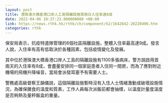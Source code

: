 ```yaml
---
layout: post
title: 港珠澳大橋香港口岸人工島隔離設施首兩日入住率達8成
date: 2022-04-06 10:37:23.000000000 +08:00
link: https://news.rthk.hk/rthk/ch/component/k2/1642642-20220406.htm
categories: rthk
---
```


保安局表示，抗疫特遣隊管理的6個社區隔離設施，整體入住率最高達9成。發言人說，入住率有高有低取決於各種因素，包括疫情變化及發展。

其中位於港珠澳大橋香港口岸人工島的隔離設施有1100多張病床，警方說啟用首兩天的入住率有8成，會盡量安排同一個家庭患者入住同一間房，而為了應對附近機場的飛機升降噪音，當局會派發耳塞予有需要人士。

警務處高級督察王韻儀說，這個隔離設施暫時沒有入住人士情緒激動或破壞設施情況，為確保膳食的溫度和質素，工作人員每次派飯前都會抽樣，以溫度計量度溫度是否夠熱及量秤飯盒的重量。
